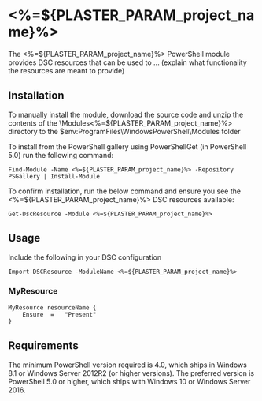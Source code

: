 # <%=${PLASTER_PARAM_project_name}%>

The <%=${PLASTER_PARAM_project_name}%> PowerShell module provides
DSC resources that can be used to ... (explain what functionality the resources are meant to provide)

## Installation

To manually install the module, download the source code and unzip the contents
of the \Modules\<%=${PLASTER_PARAM_project_name}%> directory to the
$env:ProgramFiles\WindowsPowerShell\Modules folder

To install from the PowerShell gallery using PowerShellGet (in PowerShell 5.0)
run the following command:

    Find-Module -Name <%=${PLASTER_PARAM_project_name}%> -Repository PSGallery | Install-Module

To confirm installation, run the below command and ensure you see the
<%=${PLASTER_PARAM_project_name}%> DSC resources available:

    Get-DscResource -Module <%=${PLASTER_PARAM_project_name}%>

## Usage

Include the following in your DSC configuration

    Import-DSCResource -ModuleName <%=${PLASTER_PARAM_project_name}%>

### MyResource

    MyResource resourceName {
        Ensure  =   "Present"
    }

## Requirements

The minimum PowerShell version required is 4.0, which ships in Windows 8.1
or Windows Server 2012R2 (or higher versions). The preferred version is
PowerShell 5.0 or higher, which ships with Windows 10 or Windows Server 2016.
